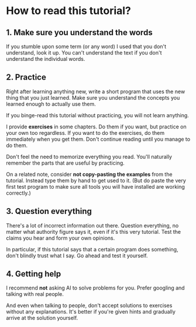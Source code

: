 # How to read this tutorial?

## 1. Make sure you understand the words

If you stumble upon some term (or any word) I used that you don't understand, look it up. You can't understand the text if you don't understand the individual words.

## 2. Practice

Right after learning anything new, write a short program that uses the new thing that you just learned. Make sure you understand the concepts you learned enough to actually use them.

If you binge-read this tutorial without practicing, you will not learn anything.

I provide **exercises** in some chapters. Do them if you want, but practice on your own too regardless. If you want to do the exercises, do them immediately when you get them. Don't continue reading until you manage to do them.

Don't feel the need to memorize everything you read. You'll naturally remember the parts that are useful by practicing.

On a related note, consider **not copy-pasting the examples** from the tutorial. Instead type them by hand to get used to it. (But do paste the very first test program to make sure all tools you will have installed are working correctly.)

## 3. Question everything

There's a lot of incorrect information out there. Question everything, no matter what authority figure says it, even if it's this very tutorial. Test the claims you hear and form your own opinions.

In particular, if this tutorial says that a certain program does something, don't blindly trust what I say. Go ahead and test it yourself.

## 4. Getting help

I recommend **not** asking AI to solve problems for you. Prefer googling and talking with real people.

And even when talking to people, don't accept solutions to exercises without any explanations. It's better if you're given hints and gradually arrive at the solution yourself.
